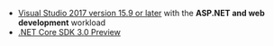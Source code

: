 * [Visual Studio 2017 version 15.9 or later](https://visualstudio.microsoft.com/downloads/) with the **ASP.NET and web development** workload
* [.NET Core SDK 3.0 Preview](https://www.microsoft.com/net/download/all)